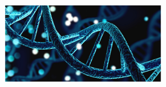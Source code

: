 ![This is an image](https://github.com/gitprojectspk/Capstone2_Genetic_Disorder_Prediction/blob/main/images/Genetics_main.jpg)
